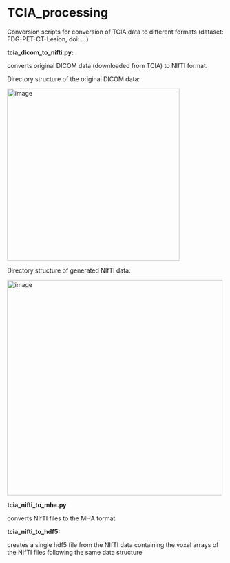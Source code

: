 # TCIA_processing

Conversion scripts for conversion of TCIA data to different formats (dataset: FDG-PET-CT-Lesion, doi: ...)

**tcia_dicom_to_nifti.py:**

converts original DICOM data (downloaded from TCIA) to NIfTI format. 

Directory structure of the original DICOM data:

<img width="400" alt="image" src="https://user-images.githubusercontent.com/52936169/165639574-58c53bd0-2ff2-4525-9147-f254521840dd.png">

Directory structure of generated NIfTI data:

<img width="500" alt="image" src="https://user-images.githubusercontent.com/52936169/165639700-164c5778-556f-4492-96ed-fa21a9a51603.png">

**tcia_nifti_to_mha.py**

converts NIfTI files to the MHA format

**tcia_nifti_to_hdf5:**

creates a single hdf5 file from the NIfTI data containing the voxel arrays of the NIfTI files following the same data structure


